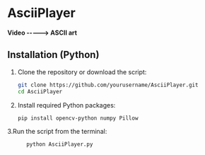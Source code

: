 # AsciiPlayer

**Video -----> ASCII art**

## Installation (Python)

1. Clone the repository or download the script:
   ```bash
   git clone https://github.com/yourusername/AsciiPlayer.git
   cd AsciiPlayer
   
2. Install required Python packages:
   ```bash
   pip install opencv-python numpy Pillow

3.Run the script from the terminal:
  ```bash
        python AsciiPlayer.py
